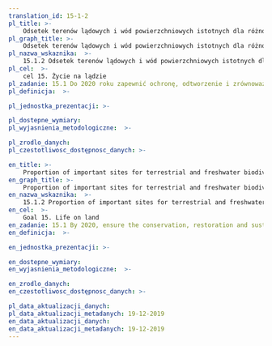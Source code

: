 ```yaml
---
translation_id: 15-1-2
pl_title: >-
    Odsetek terenów lądowych i wód powierzchniowych istotnych dla różnorodności biologicznej objętych ochroną - według typu ekosystemu
pl_graph_title: >-
    Odsetek terenów lądowych i wód powierzchniowych istotnych dla różnorodności biologicznej objętych ochroną - według typu ekosystemu
pl_nazwa_wskaznika:  >-
    15.1.2 Odsetek terenów lądowych i wód powierzchniowych istotnych dla różnorodności biologicznej objętych ochroną - według typu ekosystemu
pl_cel:  >-
    cel 15. Życie na lądzie
pl_zadanie: 15.1 Do 2020 roku zapewnić ochronę, odtworzenie i zrównoważone użytkowanie lądowych i śródlądowych ekosystemów słodkiej wody oraz pozostałych ekosystemów, w szczególności lasów, terenów podmokłych i suchych oraz gór, zgodnie z międzynarodowymi zobowiązaniami
pl_definicja:  >-

pl_jednostka_prezentacji: >-

pl_dostepne_wymiary:
pl_wyjasnienia_metodologiczne:  >-

pl_zrodlo_danych:
pl_czestotliwosc_dostępnosc_danych: >-

en_title: >-
    Proportion of important sites for terrestrial and freshwater biodiversity that are covered by protected areas, by ecosystem type
en_graph_title: >-
    Proportion of important sites for terrestrial and freshwater biodiversity that are covered by protected areas, by ecosystem type
en_nazwa_wskaznika:  >-
    15.1.2 Proportion of important sites for terrestrial and freshwater biodiversity that are covered by protected areas, by ecosystem type
en_cel:  >-
    Goal 15. Life on land
en_zadanie: 15.1 By 2020, ensure the conservation, restoration and sustainable use of terrestrial and inland freshwater ecosystems and their services, in particular forests, wetlands, mountains and drylands, in line with obligations under international agreements. Share of legally protected land in total area
en_definicja:  >-

en_jednostka_prezentacji: >-

en_dostepne_wymiary:
en_wyjasnienia_metodologiczne:  >-

en_zrodlo_danych:
en_czestotliwosc_dostępnosc_danych: >-

pl_data_aktualizacji_danych:  
pl_data_aktualizacji_metadanych: 19-12-2019
en_data_aktualizacji_danych:  
en_data_aktualizacji_metadanych: 19-12-2019
---
```

